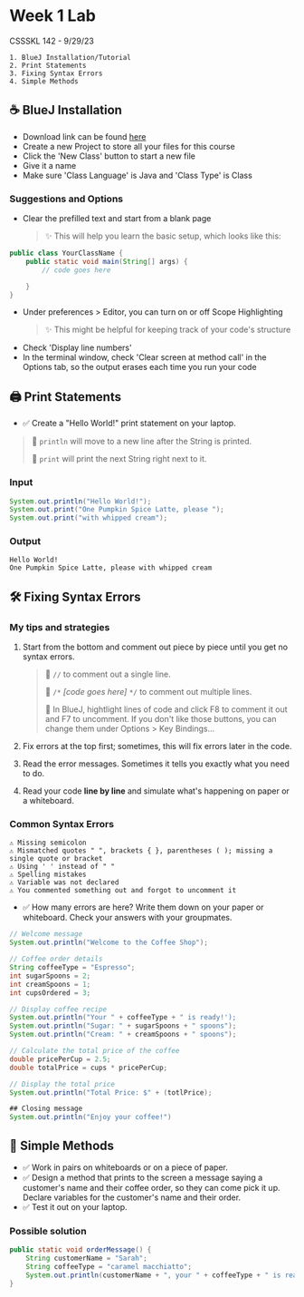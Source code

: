 # Week 1 Lab

CSSSKL 142 - 9/29/23



    1. BlueJ Installation/Tutorial
    2. Print Statements
    3. Fixing Syntax Errors
    4. Simple Methods

## ☕ BlueJ Installation

* Download link can be found [here](https://www.bluej.org/)
* Create a new Project to store all your files for this course
* Click the 'New Class' button to start a new file
* Give it a name
* Make sure 'Class Language' is Java and 'Class Type' is Class

### Suggestions and Options

* Clear the prefilled text and start from a blank page
    > ✨ This will help you learn the basic setup, which looks like this:

```java
public class YourClassName {
    public static void main(String[] args) {
        // code goes here

    }
}
```

* Under preferences > Editor, you can turn on or off Scope Highlighting
    > ✨ This might be helpful for keeping track of your code's structure
* Check 'Display line numbers'
* In the terminal window, check 'Clear screen at method call' in the Options tab, so the output erases each time you run your code

## 🖨️ Print Statements

* ✅ Create a "Hello World!" print statement on your laptop.

> 📝 `println` will move to a new line after the String is printed.
>
> 📝 `print` will print the next String right next to it.

### Input
```java
System.out.println("Hello World!");
System.out.print("One Pumpkin Spice Latte, please ");
System.out.print("with whipped cream");
```

### Output
```
Hello World!
One Pumpkin Spice Latte, please with whipped cream
```

## 🛠️ Fixing Syntax Errors ##

### My tips and strategies

1. Start from the bottom and comment out piece by piece until you get no syntax errors.

    > 📝 `//` to comment out a single line.
    >
    > 📝 `/*` *[code goes here]* `*/` to comment out multiple lines.
    >
    > 🔷 In BlueJ, hightlight lines of code and click F8 to comment it out and F7 to uncomment. If you don't like those buttons, you can change them under Options > Key Bindings...

2. Fix errors at the top first; sometimes, this will fix errors later in the code.

3. Read the error messages. Sometimes it tells you exactly what you need to do.

4. Read your code **line by line** and simulate what's happening on paper or a whiteboard.

### Common Syntax Errors

    ⚠️ Missing semicolon
    ⚠️ Mismatched quotes " ", brackets { }, parentheses ( ); missing a single quote or bracket
    ⚠️ Using ' ' instead of " "
    ⚠️ Spelling mistakes
    ⚠️ Variable was not declared
    ⚠️ You commented something out and forgot to uncomment it

* ✅ How many errors are here? Write them down on your paper or whiteboard. Check your answers with your groupmates.

```java
// Welcome message
System.out.println("Welcome to the Coffee Shop");

// Coffee order details
String coffeeType = "Espresso";
int sugarSpoons = 2;
int creamSpoons = 1;
int cupsOrdered = 3;

// Display coffee recipe
System.out.println("Your " + coffeeType + " is ready!');
System.out.println("Sugar: " + sugarSpoons + " spoons");
System.out.println("Cream: " + creamSpoons + " spoons");

// Calculate the total price of the coffee
double pricePerCup = 2.5;
double totalPrice = cups * pricePerCup;  

// Display the total price
System.out.println("Total Price: $" + (totlPrice);

## Closing message
System.out.println("Enjoy your coffee!")
```

## 🧩 Simple Methods

* ✅ Work in pairs on whiteboards or on a piece of paper.
* ✅ Design a method that prints to the screen a message saying a customer's name and their coffee order, so they can come pick it up. Declare variables for the customer's name and their order.
* ✅ Test it out on your laptop.

### Possible solution

```java
public static void orderMessage() {
    String customerName = "Sarah";
    String coffeeType = "caramel macchiatto";
    System.out.println(customerName + ", your " + coffeeType + " is ready! " + customerName + "!!");
}
```
